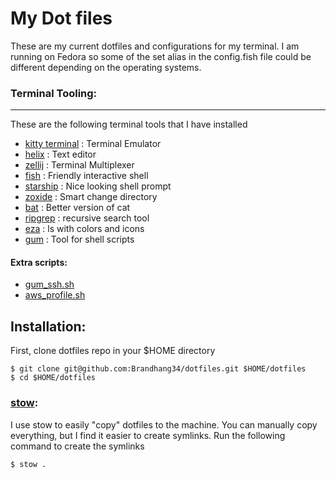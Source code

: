 # My Dot files
These are my current dotfiles and configurations for my terminal. I am running on Fedora so some of the set alias 
in the config.fish file could be different depending on the operating systems.

### Terminal Tooling:
---
These are the following terminal tools that I have installed
- [kitty terminal](https://github.com/kovidgoyal/kitty) : Terminal Emulator
- [helix](https://github.com/helix-editor/helix) : Text editor
- [zellij](https://github.com/zellij-org/zellij) : Terminal Multiplexer
- [fish](https://github.com/fish-shell/fish-shell) : Friendly interactive shell
- [starship](https://github.com/starship/starship) : Nice looking shell prompt
- [zoxide](https://github.com/ajeetdsouza/zoxide) : Smart change directory
- [bat](https://github.com/sharkdp/bat) : Better version of cat
- [ripgrep](https://github.com/BurntSushi/ripgrep) : recursive search tool
- [eza](https://github.com/eza-community/eza) : ls with colors and icons
- [gum](https://github.com/charmbracelet/gum) : Tool for shell scripts

#### Extra scripts:
- [gum_ssh.sh](https://github.com/Brandhang34/dotfiles/tree/master/.ssh/gum_ssh.sh)
- [aws_profile.sh](https://github.com/brandhang34/dotfiles/tree/master/.aws/aws_acc.sh)

## Installation:
First, clone dotfiles repo in your $HOME directory
```
$ git clone git@github.com:Brandhang34/dotfiles.git $HOME/dotfiles
$ cd $HOME/dotfiles
```

### [stow](https://www.gnu.org/software/stow/):
I use stow to easily "copy" dotfiles to the machine. You can manually copy everything, 
but I find it easier to create symlinks. Run the following command to create the symlinks
```
$ stow .
```

